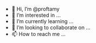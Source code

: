 - 👋 Hi, I’m @proftamy
- 👀 I’m interested in ...
- 🌱 I’m currently learning ...
- 💞️ I’m looking to collaborate on ...
- 📫 How to reach me ...

<!---
proftamy/proftamy is a ✨ special ✨ repository because its `README.md` (this file) appears on your GitHub profile.
You can click the Preview link to take a look at your changes.
--->
